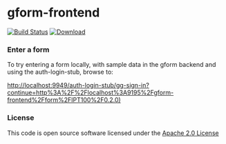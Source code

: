 # gform-frontend

[![Build Status](https://travis-ci.org/hmrc/gform-frontend.svg)](https://travis-ci.org/hmrc/gform-frontend) [ ![Download](https://api.bintray.com/packages/hmrc/releases/gform-frontend/images/download.svg) ](https://bintray.com/hmrc/releases/gform-frontend/_latestVersion)

### Enter a form

To try entering a form locally, with sample data in the gform backend and using the auth-login-stub, browse to:

[http://localhost:9949/auth-login-stub/gg-sign-in?continue=http%3A%2F%2Flocalhost%3A9195%2Fgform-frontend%2Fform%2FIPT100%2F0.2.0)](http://localhost:9949/auth-login-stub/gg-sign-in?continue=http%3A%2F%2Flocalhost%3A9195%2Fgform-frontend%2Fform%2FIPT100%2F0.2.0)


### License

This code is open source software licensed under the [Apache 2.0 License]("http://www.apache.org/licenses/LICENSE-2.0.html")